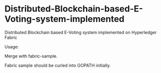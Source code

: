 # Distributed-Blockchain-based-E-Voting-system-implemented
Distributed Blockchain based E-Voting system implemented on Hyperledger Fabric

Usage:

Merge with fabric-sample.

Fabric sample should be curled into GOPATH initially.
